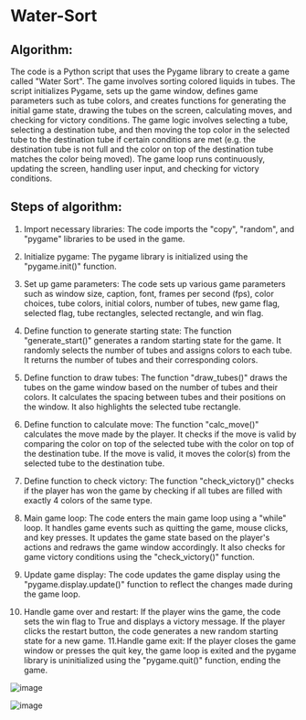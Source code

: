 # Water-Sort
## Algorithm:
The code is a Python script that uses the Pygame library to create a game called "Water Sort". The game involves
sorting colored liquids in tubes.
The script initializes Pygame, sets up the game window, defines game parameters such as tube colors, and creates
functions for generating the initial game state, drawing the tubes on the screen, calculating moves, and checking for
victory conditions.
The game logic involves selecting a tube, selecting a destination tube, and then moving the top color in the selected
tube to the destination tube if certain conditions are met (e.g. the destination tube is not full and the color on top of the
destination tube matches the color being moved). The game loop runs continuously, updating the screen, handling user
input, and checking for victory conditions.

## Steps of algorithm:
1. Import necessary libraries: The code imports the "copy", "random", and "pygame" libraries
to be used in the game.
2. Initialize pygame: The pygame library is initialized using the "pygame.init()" function.
3. Set up game parameters: The code sets up various game parameters such as window size,
caption, font, frames per second (fps), color choices, tube colors, initial colors, number of
tubes, new game flag, selected flag, tube rectangles, selected rectangle, and win flag.
4. Define function to generate starting state: The function "generate_start()" generates a
random starting state for the game. It randomly selects the number of tubes and assigns
colors to each tube. It returns the number of tubes and their corresponding colors.

5. Define function to draw tubes: The function "draw_tubes()" draws the tubes on the game
window based on the number of tubes and their colors. It calculates the spacing between tubes
and their positions on the window. It also highlights the selected tube rectangle.
6. Define function to calculate move: The function "calc_move()" calculates the move made by
the player. It checks if the move is valid by comparing the color on top of the selected tube with
the color on top of the destination tube. If the move is valid, it moves the color(s) from the
selected tube to the destination tube.
7. Define function to check victory: The function "check_victory()" checks if the player has
won the game by checking if all tubes are filled with exactly 4 colors of the same type.
8. Main game loop: The code enters the main game loop using a "while" loop. It handles game
events such as quitting the game, mouse clicks, and key presses. It updates the game state based
on the player's actions and redraws the game window accordingly. It also checks for game
victory conditions using the "check_victory()" function.

9. Update game display: The code updates the game display using the
"pygame.display.update()" function to reflect the changes made during the game loop.
10. Handle game over and restart: If the player wins the game, the code sets the win flag to
True and displays a victory message. If the player clicks the restart button, the code generates a
new random starting state for a new game.
11.Handle game exit: If the player closes the game window or presses the quit key, the game
loop is exited and the pygame library is uninitialized using the "pygame.quit()" function, ending
the game.

![image](https://github.com/user-attachments/assets/8b71008d-6d9d-4656-91e4-65444e06f484)

![image](https://github.com/user-attachments/assets/c2eaaaf2-0e51-426b-9e7b-f4813b2b51e6)





